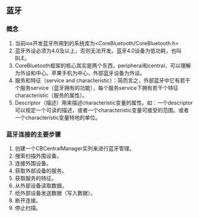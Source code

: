 ## 蓝牙

### 概念

1. 当前ios开发蓝牙所用到的系统库为<CoreBluetooth/CoreBluetooth.h>
2. 蓝牙外设必须为4.0及以上，否则无法开发。蓝牙4.0设备为低功耗，也叫BLE。
3. CoreBluetooth框架的核心其实是两个东西，peripheral和central，可以理解为外设和中心。苹果手机为中心，外部蓝牙设备为外设。
4. 服务和特征（service and characteristic）：简而言之，外部蓝牙中它有若干个服务service（蓝牙拥有的功能），每个服务service下拥有若干个特征characteristic（服务的属性）。
5. Descriptor（描述）用来描述characteristic变量的属性。如：一个descriptor可以规定一个可读的描述，或者一个characteristic变量可接受的范围。或者一个characteristic变量特地的单位。

### 蓝牙连接的主要步骤

1. 创建一个CBCentralManager实列来进行蓝牙管理。
2. 搜索扫描外围设备。
3. 连接外围设备。
4. 获取外部设备的服务。
5. 获取服务的特征。
6. 从外部设备读取数据。
7. 给外部设备发送数据（写入数据）。
8. 断开连接。
9. 停止扫描。
